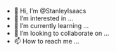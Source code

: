 - 👋 Hi, I’m @StanleyIsaacs
- 👀 I’m interested in ...
- 🌱 I’m currently learning ...
- 💞️ I’m looking to collaborate on ...
- 📫 How to reach me ...

<!---
StanleyIsaacs/StanleyIsaacs is a ✨ special ✨ repository because its `README.md` (this file) appears on your GitHub profile.
You can click the Preview link to take a look at your changes.
--->
